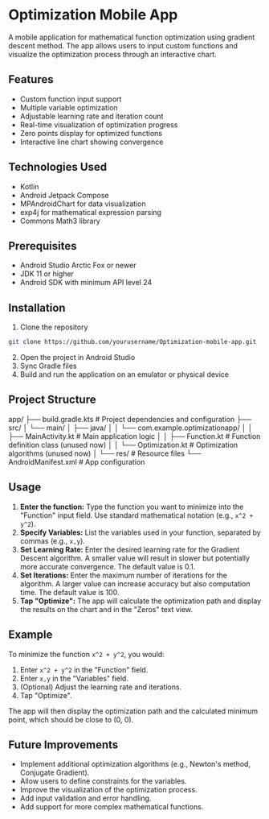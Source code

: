 # Optimization Mobile App

A mobile application for mathematical function optimization using gradient descent method. The app allows users to input custom functions and visualize the optimization process through an interactive chart.

## Features

- Custom function input support
- Multiple variable optimization
- Adjustable learning rate and iteration count
- Real-time visualization of optimization progress
- Zero points display for optimized functions
- Interactive line chart showing convergence

## Technologies Used

- Kotlin
- Android Jetpack Compose
- MPAndroidChart for data visualization
- exp4j for mathematical expression parsing
- Commons Math3 library

## Prerequisites

- Android Studio Arctic Fox or newer
- JDK 11 or higher
- Android SDK with minimum API level 24

## Installation

1. Clone the repository
```bash
git clone https://github.com/yourusername/Optimization-mobile-app.git
```
2. Open the project in Android Studio
3. Sync Gradle files
4. Build and run the application on an emulator or physical device

## Project Structure

app/
├── build.gradle.kts           # Project dependencies and configuration
├── src/
│   └── main/
│       ├── java/
│       │   └── com.example.optimizationapp/
│       │       ├── MainActivity.kt        # Main application logic
│       │       ├── Function.kt            # Function definition class (unused now)
│       │       └── Optimization.kt        # Optimization algorithms (unused now)
│       └── res/                          # Resource files
└── AndroidManifest.xml        # App configuration

## Usage

1. **Enter the function:** Type the function you want to minimize into the "Function" input field. Use standard mathematical notation (e.g., `x^2 + y^2`).
2. **Specify Variables:** List the variables used in your function, separated by commas (e.g., `x,y`).
3. **Set Learning Rate:** Enter the desired learning rate for the Gradient Descent algorithm. A smaller value will result in slower but potentially more accurate convergence.  The default value is 0.1.
4. **Set Iterations:** Enter the maximum number of iterations for the algorithm. A larger value can increase accuracy but also computation time.  The default value is 100.
5. **Tap "Optimize":**  The app will calculate the optimization path and display the results on the chart and in the "Zeros" text view.

## Example

To minimize the function  `x^2 + y^2`, you would:

1. Enter `x^2 + y^2` in the "Function" field.
2. Enter `x,y` in the "Variables" field.
3. (Optional) Adjust the learning rate and iterations.
4. Tap "Optimize".

The app will then display the optimization path and the calculated minimum point, which should be close to (0, 0).

## Future Improvements

* Implement additional optimization algorithms (e.g., Newton's method, Conjugate Gradient).
* Allow users to define constraints for the variables.
* Improve the visualization of the optimization process.
* Add input validation and error handling.
* Add support for more complex mathematical functions.
